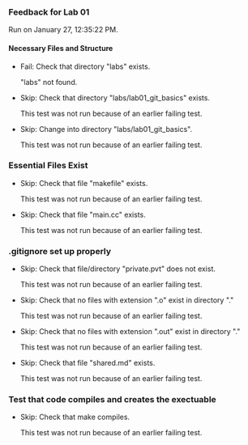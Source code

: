 ### Feedback for Lab 01

Run on January 27, 12:35:22 PM.


#### Necessary Files and Structure

+ Fail: Check that directory "labs" exists.

     "labs" not found.

+ Skip: Check that directory "labs/lab01_git_basics" exists.

  This test was not run because of an earlier failing test.

+ Skip: Change into directory "labs/lab01_git_basics".

  This test was not run because of an earlier failing test.


### Essential Files Exist

+ Skip: Check that file "makefile" exists.

  This test was not run because of an earlier failing test.

+ Skip: Check that file "main.cc" exists.

  This test was not run because of an earlier failing test.


### .gitignore set up properly

+ Skip: Check that file/directory "private.pvt" does not exist.

  This test was not run because of an earlier failing test.

+ Skip: Check that no files with extension ".o" exist in directory "."

  This test was not run because of an earlier failing test.

+ Skip: Check that no files with extension ".out" exist in directory "."

  This test was not run because of an earlier failing test.

+ Skip: Check that file "shared.md" exists.

  This test was not run because of an earlier failing test.


### Test that code compiles and creates the exectuable

+ Skip: Check that make compiles.

  This test was not run because of an earlier failing test.

